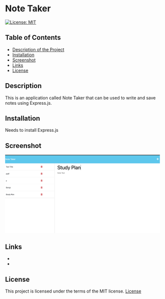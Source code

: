 # Note Taker

[![License: MIT](https://img.shields.io/badge/License-MIT-yellow.svg)](https://opensource.org/licenses/MIT)

## Table of Contents

- [Description of the Project](#description)
- [Installation](#installation)
- [Screenshot](#screenshot)
- [Links](#links)
- [License](#license)

## Description

This is an application called Note Taker that can be used to write and save notes using Express.js.

## Installation

Needs to install Express.js

## Screenshot

![note-taker](./Assets/note-taker.png)

## Links

-
-

## License

This project is licensed under the terms of the MIT license.
[License](https://opensource.org/licenses/MIT)
